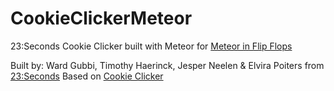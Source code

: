 # CookieClickerMeteor
23:Seconds Cookie Clicker built with Meteor for [Meteor in Flip Flops](https://www.meteorinflipflops.com)

Built by: Ward Gubbi, Timothy Haerinck, Jesper Neelen & Elvira Poiters from [23:Seconds](http://www.23seconds.be)
Based on [Cookie Clicker](http://orteil.dashnet.org/cookieclicker/)
